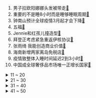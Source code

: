 1. 男子拉欧阳娜娜头发被带走[:link:](https://s.weibo.com/weibo?q=%23男子拉欧阳娜娜头发被带走%23&Refer=top)
2. 重要的不是睡8小时而是睡够睡眠周期[:link:](https://s.weibo.com/weibo?q=%23重要的不是睡8小时而是睡够睡眠周期%23&Refer=top)
3. 钟南山预计全球疫情3月起才会下降[:link:](https://s.weibo.com/weibo?q=%23钟南山预计全球疫情3月起才会下降%23&Refer=top)
4. 五福[:link:](https://s.weibo.com/weibo?q=%23五福%23&Refer=top)
5. Jennie和红孩儿撞造型[:link:](https://s.weibo.com/weibo?q=%23Jennie和红孩儿撞造型%23&Refer=top)
6. 拜登正考虑紧急重返伊核协议[:link:](https://s.weibo.com/weibo?q=%23拜登正考虑紧急重返伊核协议%23&Refer=top)
7. 张雨绮 我能创造商业价值[:link:](https://s.weibo.com/weibo?q=%23张雨绮%20我能创造商业价值%23&Refer=top)
8. 海南新增两家离岛免税店[:link:](https://s.weibo.com/weibo?q=%23海南新增两家离岛免税店%23&Refer=top)
9. 疫情致整体入睡时间延迟2到3小时[:link:](https://s.weibo.com/weibo?q=%23疫情致整体入睡时间延迟2到3小时%23&Refer=top)
10. 中国成全球奢侈品市场唯一正增长国家[:link:](https://s.weibo.com/weibo?q=%23中国成全球奢侈品市场唯一正增长国家%23&Refer=top)
<details>
<summary>11 ~ 20</summary>

11. 马苏让黄奕多过两年清净日子[:link:](https://s.weibo.com/weibo?q=%23马苏让黄奕多过两年清净日子%23&Refer=top)
12. 2月第1天[:link:](https://s.weibo.com/weibo?q=%232月第1天%23&Refer=top)
13. 大张伟 我的槽点就是才华过于横溢[:link:](https://s.weibo.com/weibo?q=%23大张伟%20我的槽点就是才华过于横溢%23&Refer=top)
14. 涉疫奶枣线上销往25个省区市[:link:](https://s.weibo.com/weibo?q=%23涉疫奶枣线上销往25个省区市%23&Refer=top)
15. 留校过年学生人数较往年翻两番[:link:](https://s.weibo.com/weibo?q=%23留校过年学生人数较往年翻两番%23&Refer=top)
16. 杨幂对李雪琴说杨幂你好[:link:](https://s.weibo.com/weibo?q=%23杨幂对李雪琴说杨幂你好%23&Refer=top)
17. 吴尊纪念与妻子相恋25周年[:link:](https://s.weibo.com/weibo?q=%23吴尊纪念与妻子相恋25周年%23&Refer=top)
18. 李艺彤[:link:](https://s.weibo.com/weibo?q=%23李艺彤%23&Refer=top)
19. 林睿金小贝分手[:link:](https://s.weibo.com/weibo?q=%23林睿金小贝分手%23&Refer=top)
20. 深圳海湾再现白海豚[:link:](https://s.weibo.com/weibo?q=%23深圳海湾再现白海豚%23&Refer=top)
</details>
<details>
<summary>21 ~ 30</summary>

21. 王一博法警训练太飒了[:link:](https://s.weibo.com/weibo?q=%23王一博法警训练太飒了%23&Refer=top)
22. 刘浩存 国家宝藏[:link:](https://s.weibo.com/weibo?q=%23刘浩存%20国家宝藏%23&Refer=top)
23. 白银[:link:](https://s.weibo.com/weibo?q=%23白银%23&Refer=top)
24. 还以为是厕所炸了[:link:](https://s.weibo.com/weibo?q=%23还以为是厕所炸了%23&Refer=top)
25. 看不懂设计师的想法[:link:](https://s.weibo.com/weibo?q=%23看不懂设计师的想法%23&Refer=top)
26. 特朗普高级辩护律师退出团队[:link:](https://s.weibo.com/weibo?q=%23特朗普高级辩护律师退出团队%23&Refer=top)
27. 章小鱼剧本杀谈生意[:link:](https://s.weibo.com/weibo?q=%23章小鱼剧本杀谈生意%23&Refer=top)
28. shanghai不是上海[:link:](https://s.weibo.com/weibo?q=%23shanghai不是上海%23&Refer=top)
29. 因防疫不力哈尔滨12名干部被追责问责[:link:](https://s.weibo.com/weibo?q=%23因防疫不力哈尔滨12名干部被追责问责%23&Refer=top)
30. 2021年2月新规[:link:](https://s.weibo.com/weibo?q=%232021年2月新规%23&Refer=top)
</details>
<details>
<summary>31 ~ 40</summary>

31. 马思纯模仿张东升[:link:](https://s.weibo.com/weibo?q=%23马思纯模仿张东升%23&Refer=top)
32. 章子怡 我老公不仅出歌而且产瓜[:link:](https://s.weibo.com/weibo?q=%23章子怡%20我老公不仅出歌而且产瓜%23&Refer=top)
33. 江南百景图桃花村[:link:](https://s.weibo.com/weibo?q=%23江南百景图桃花村%23&Refer=top)
34. 重疾险新规明起实施[:link:](https://s.weibo.com/weibo?q=%23重疾险新规明起实施%23&Refer=top)
35. 彭冠英哭红眼[:link:](https://s.weibo.com/weibo?q=%23彭冠英哭红眼%23&Refer=top)
36. 31省区市新增42例确诊[:link:](https://s.weibo.com/weibo?q=%2331省区市新增42例确诊%23&Refer=top)
37. 美国亿万富豪被散户威胁退出推特[:link:](https://s.weibo.com/weibo?q=%23美国亿万富豪被散户威胁退出推特%23&Refer=top)
38. 遇害少女家属称驾校未尽到保护义务[:link:](https://s.weibo.com/weibo?q=%23遇害少女家属称驾校未尽到保护义务%23&Refer=top)
39. 我国建成婴配乳粉追溯体系[:link:](https://s.weibo.com/weibo?q=%23我国建成婴配乳粉追溯体系%23&Refer=top)
40. 昂山素季[:link:](https://s.weibo.com/weibo?q=%23昂山素季%23&Refer=top)
</details>
<details>
<summary>41 ~ 50</summary>

41. 吉林新增10例本土确诊[:link:](https://s.weibo.com/weibo?q=%23吉林新增10例本土确诊%23&Refer=top)
42. 15式坦克首次列装新疆军区部队[:link:](https://s.weibo.com/weibo?q=%2315式坦克首次列装新疆军区部队%23&Refer=top)
43. 快手春晚[:link:](https://s.weibo.com/weibo?q=%23快手春晚%23&Refer=top)
44. 国网回应电流过大特斯拉无法启动[:link:](https://s.weibo.com/weibo?q=%23国网回应电流过大特斯拉无法启动%23&Refer=top)
45. 你以为内向的人不一定内向[:link:](https://s.weibo.com/weibo?q=%23你以为内向的人不一定内向%23&Refer=top)
46. 我国将试行以经常居住地登记户口制度[:link:](https://s.weibo.com/weibo?q=%23我国将试行以经常居住地登记户口制度%23&Refer=top)
47. 衡水中学暂时留校学生陆续返乡[:link:](https://s.weibo.com/weibo?q=%23衡水中学暂时留校学生陆续返乡%23&Refer=top)
48. 阳光之下[:link:](https://s.weibo.com/weibo?q=%23阳光之下%23&Refer=top)
49. 2020年GDP十强城市[:link:](https://s.weibo.com/weibo?q=%232020年GDP十强城市%23&Refer=top)
50. 风起霓裳[:link:](https://s.weibo.com/weibo?q=%23风起霓裳%23&Refer=top)
</details>